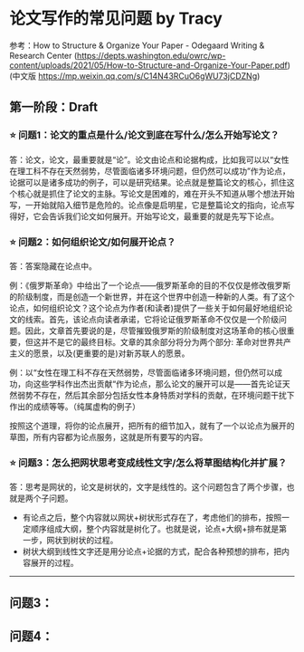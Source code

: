 # 论文写作的常见问题  by Tracy
参考：How to Structure & Organize Your Paper - Odegaard Writing & Research Center (https://depts.washington.edu/owrc/wp-content/uploads/2021/05/How-to-Structure-and-Organize-Your-Paper.pdf) (中文版 https://mp.weixin.qq.com/s/C14N43RCuO6gWU73jCDZNg)

## 第一阶段：Draft

### ⭐ 问题1：论文的重点是什么/论文到底在写什么/怎么开始写论文？

答：论文，论文，最重要就是“论”。论文由论点和论据构成，比如我可以以“女性在理工科不存在天然弱势，尽管面临诸多环境问题，但仍然可以成功”作为论点，论据可以是诸多成功的例子，可以是研究结果。论点就是整篇论文的核心，抓住这个核心就是抓住了论文的主脉。写论文是困难的，难在开头不知道从哪个想法开始写，一开始就陷入细节是危险的。论点像是启明星，它是整篇论文的指向，论点写得好，它会告诉我们论文如何展开。开始写论文，最重要的就是先写下论点。

### ⭐ 问题2：如何组织论文/如何展开论点？

答：答案隐藏在论点中。

例：《俄罗斯革命》中给出了一个论点——俄罗斯革命的目的不仅仅是修改俄罗斯的阶级制度，而是创造一个新世界，并在这个世界中创造一种新的人类。有了这个论点，如何组织论文？这个论点为作者(和读者)提供了一些关于如何最好地组织论文的线索。首先，该论点向读者承诺，它将论证俄罗斯革命不仅仅是一个阶级问题。因此，文章首先要说的是，尽管摧毁俄罗斯的阶级制度对这场革命的核心很重要，但这并不是它的最终目标。文章的其余部分将分为两个部分: 革命对世界共产主义的愿景，以及(更重要的是)对新苏联人的愿景。

例：以“女性在理工科不存在天然弱势，尽管面临诸多环境问题，但仍然可以成功，向这些学科作出杰出贡献“作为论点，那么论文的展开可以是——首先论证天然弱势不存在，然后其余部分包括女性本身特质对学科的贡献，在环境问题干扰下作出的成绩等等。（纯属虚构的例子）

按照这个道理，将你的论点展开，把所有的细节加入，就有了一个以论点为展开的草图，所有内容都为论点服务，这就是所有要写的内容。

### ⭐ 问题3：怎么把网状思考变成线性文字/怎么将草图结构化并扩展？

答：思考是网状的，论文是树状的，文字是线性的。这个问题包含了两个步骤，也就是两个子问题。

- 有论点之后，整个内容就以网状+树状形式存在了，考虑他们的排布，按照一定顺序组成大纲，整个内容就是树化了。也就是说，论点+大纲+排布就是第一步，网状到树状的过程。
- 树状大纲到线性文字还是用分论点+论据的方式，配合各种预想的排布，把内容展开的过程。

---

## 问题3：

## 问题4：